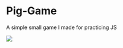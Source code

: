 # Pig-Game
A simple small game I made for practicing JS

<img src = "https://media.giphy.com/media/aubmZkXNS0ur2JAPMX/giphy-downsized-large.gif"/>
